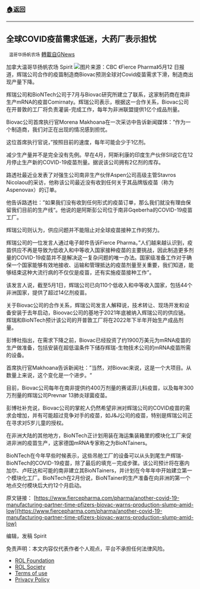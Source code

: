 ###  [:house:返回](README.md)
---


## 全球COVID疫苗需求低迷，大药厂表示担忧
` 温哥华扬帆农场` [轉載自GNews](https://gnews.org/zh-hans/2542757/)

加拿大温哥华扬帆农场 Spirit
 ![](https://assets.gnews.org/wp-content/uploads/2022/05/covid-vaccine-centre-montreal.jpg.jpg)图片来源：CBC 
《Fierce Pharma》5月12 日报道，辉瑞公司合作的疫苗制造商Biovac预测全球对Covid疫苗需求下滑，制造商出现产量下降。
 
辉瑞公司和BioNTech公司于7月与Biovac研究所建立了联系，这家制药商在南非生产mRNA的疫苗Comirnaty。辉瑞公司表示，根据这一合作关系，Biovac公司在开普敦的工厂将负责灌装-完成工作，每年为非洲联盟提供1亿个成品剂量。
 
Biovac公司首席执行官Morena Makhoana在一次采访中告诉新闻媒体：”作为一个制造商，我们对正在出现的情况感到担忧。
 
这位首席执行官说，”按照目前的速度，每年可能会少于1亿剂。
 
减少生产量并不是完全没有先例。早在4月，阿斯利康的印度生产伙伴SII说它在12月停止生产新的COVID-19疫苗剂量。据说该公司拥有2亿剂的库存。
 
路透社最近业发表了对强生公司南非生产伙伴Aspen公司高级主管Stavros Nicolaou的采访，他称该公司最近没有收到任何关于其品牌版疫苗（称为Aspenovax）的订单。
 
他告诉路透社：”如果我们没有收到任何形式的疫苗订单，那么我们就没有理由保留我们目前的生产线“。他说的是阿斯彭公司位于南非Gqeberha的COVID-19疫苗工厂。
 
辉瑞公司则认为，供应问题并不能阻止对全球疫苗接种工作的努力。
 
辉瑞公司的一位发言人通过电子邮件告诉Fierce Pharma。”人们越来越认识到，疫苗供应不再是导致为低收入和中等收入国家接种疫苗的主要挑战，因此制造更多剂量的COVID-19疫苗并不是解决这一复杂问题的唯一办法。国家级准备工作对于确保一个国家能够有效地接收、运输和管理抵达的疫苗剂量至关重要，我们知道，能够结束这种大流行病的不仅仅是疫苗，还有实施疫苗接种工作”。
 
该发言人说，截至5月1日，辉瑞公司已向110个低收入和中等收入国家，包括44个非洲国家，提供了超过14亿剂疫苗。
 
关于Biovac公司的合作关系，辉瑞公司发言人解释说，技术转让、现场开发和设备安装于去年启动，Bioovac公司的基地于2021年底被纳入辉瑞公司的供应链。辉瑞和BioNTech预计该公司的开普敦工厂将在2022年下半年开始生产成品剂量。
 
彭博社指出，在需求下降之前，Biovac已经投资了约1900万美元为mRNA疫苗的生产做准备，包括安装在超低温条件下储存辉瑞-生物技术公司的mRNA疫苗所需的设备。
 
首席执行官Makhoana告诉新闻社：”当然，对Biovac来说，这是一个大项目。从数量上来说，这个变化是一个进步。“
 
目前，Biovac公司每年在南非提供约400万剂量的赛诺菲儿科疫苗，以及每年300万剂量的辉瑞公司Prevnar 13肺炎球菌疫苗。
 
彭博社补充说，Biovac公司的掌舵人仍然希望非洲对辉瑞公司的COVID疫苗的需求会增加，并有可能超过竞争对手的疫苗，如J&J公司的疫苗，特别是辉瑞公司正在寻求对5岁儿童的授权。
 
在非洲大陆的其他地方，BioNTech正计划用装在海运集装箱里的模块化工厂来促进非洲的疫苗生产，这家德国mRNA专家称之为BioNTainers。
 
BioNTech在今年早些时候表示，这些吊舱工厂的设备可以从头到尾生产辉瑞-BioNTech的COVID-19疫苗，除了最后的填充－完成步骤。该公司预计将在塞内加尔、卢旺达和可能的南非建立其BioNTainers，并计划在今年年中开始建立第一个模块化工厂。BioNTech在2月份说，BioNTainer的生产准备在向非洲的第一个地点交付模块后大约12个月启动。
 
原文链接：
[https://www.fiercepharma.com/pharma/another-covid-19-manufacturing-partner-time-pfizers-biovac-warns-production-slump-amid-low](https://www.fiercepharma.com/pharma/another-covid-19-manufacturing-partner-time-pfizers-biovac-warns-production-slump-amid-low)

编辑，发稿 Spirit

免责声明：本文内容仅代表作者个人观点，平台不承担任何法律风险。
  
- [ROL Foundation](https://rolfoundation.org/)
- [ROL Society](https://rolsociety.org/)
- [Terms of use](https://gnews.org/terms-of-use-3/)
- [Privacy Policy](https://gnews.org/privacy-policy/)
